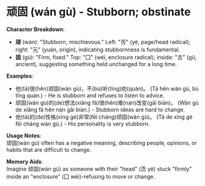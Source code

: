 # **顽固 (wán gù) - Stubborn; obstinate**

**Character Breakdown**:  
- **顽** (wán): "Stubborn, mischievous." Left: "页" (yè, page/head radical); right: "元" (yuán, origin), indicating stubbornness is fundamental.  
- **固** (gù): "Firm, fixed." Top: "囗" (wéi, enclosure radical); inside: "古" (gǔ, ancient), suggesting something held unchanged for a long time.

**Examples**:  
- 他(tā)很(hěn)顽固(wán gù)，不(bù)听(tīng)劝(quàn)。 (Tā hěn wán gù, bù tīng quàn.) - He is stubborn and refuses to listen to advice.  
- 顽固(wán gù)的(de)想法(xiǎng fǎ)很(hěn)难(nán)改变(gǎi biàn)。 (Wán gù de xiǎng fǎ hěn nán gǎi biàn.) - Stubborn ideas are hard to change.  
- 他(tā)的(de)性格(xìng gé)非常(fēi cháng)顽固(wán gù)。 (Tā de xìng gé fēi cháng wán gù.) - His personality is very stubborn.

**Usage Notes**:  
顽固(wán gù) often has a negative meaning, describing people, opinions, or habits that are difficult to change.

**Memory Aids**:  
Imagine 顽固(wán gù) as someone with their "head" (页 yè) stuck "firmly" inside an "enclosure" (囗 wéi)-refusing to move or change.